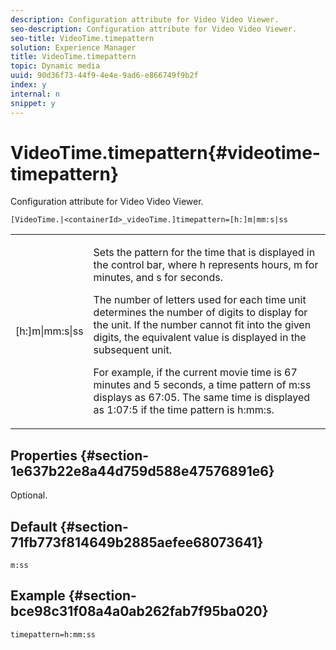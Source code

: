 ```yaml
---
description: Configuration attribute for Video Video Viewer.
seo-description: Configuration attribute for Video Video Viewer.
seo-title: VideoTime.timepattern
solution: Experience Manager
title: VideoTime.timepattern
topic: Dynamic media
uuid: 90d36f73-44f9-4e4e-9ad6-e866749f9b2f
index: y
internal: n
snippet: y
---
```


# VideoTime.timepattern{#videotime-timepattern}

Configuration attribute for Video Video Viewer.

 `[VideoTime.|<containerId>_videoTime.]timepattern=[h:]m|mm:s|ss`

<table id="table_441553CD34C94A58A9D7CBF772DEDDB6"> 
 <tbody> 
  <tr> 
   <td colname="col1"> <p> <span class="codeph"> [h:]m|mm:s|ss</span> </p> </td> 
   <td colname="col2"> <p> Sets the pattern for the time that is displayed in the control bar, where <span class="codeph"> h</span> represents hours, <span class="codeph"> m</span> for minutes, and <span class="codeph"> s</span> for seconds. </p> <p>The number of letters used for each time unit determines the number of digits to display for the unit. If the number cannot fit into the given digits, the equivalent value is displayed in the subsequent unit. </p> <p>For example, if the current movie time is 67 minutes and 5 seconds, a time pattern of <span class="codeph"> m:ss</span> displays as 67:05. The same time is displayed as 1:07:5 if the time pattern is <span class="codeph"> h:mm:s</span>. </p> </td> 
  </tr> 
 </tbody> 
</table>

## Properties {#section-1e637b22e8a44d759d588e47576891e6}

Optional.

## Default {#section-71fb773f814649b2885aefee68073641}

`m:ss`

## Example {#section-bce98c31f08a4a0ab262fab7f95ba020}

```
timepattern=h:mm:ss
```


